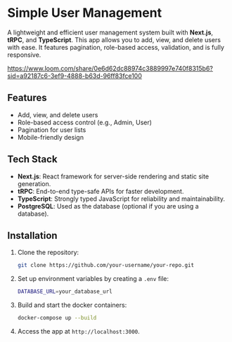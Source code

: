 # Simple User Management

A lightweight and efficient user management system built with **Next.js**, **tRPC**, and **TypeScript**. This app allows you to add, view, and delete users with ease. It features pagination, role-based access, validation, and is fully responsive.

https://www.loom.com/share/0e6d62dc88974c3889997e740f8315b6?sid=a92187c6-3ef9-4888-b63d-96ff83fce100

## Features

- Add, view, and delete users
- Role-based access control (e.g., Admin, User)
- Pagination for user lists
- Mobile-friendly design

## Tech Stack

- **Next.js**: React framework for server-side rendering and static site generation.
- **tRPC**: End-to-end type-safe APIs for faster development.
- **TypeScript**: Strongly typed JavaScript for reliability and maintainability.
- **PostgreSQL**: Used as the database (optional if you are using a database).

## Installation

1. Clone the repository:

   ```bash
   git clone https://github.com/your-username/your-repo.git
   ```

2. Set up environment variables by creating a `.env` file:

   ```bash
   DATABASE_URL=your_database_url
   ```

3. Build and start the docker containers:

   ```bash
   docker-compose up --build
   ```

4. Access the app at `http://localhost:3000`.
